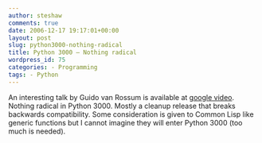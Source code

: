 ```yaml
---
author: steshaw
comments: true
date: 2006-12-17 19:17:01+00:00
layout: post
slug: python3000-nothing-radical
title: Python 3000 – Nothing radical
wordpress_id: 75
categories: - Programming
tags: - Python
---
```


An interesting talk by Guido van Rossum is available at [google video](http://video.google.com/videoplay?docid=-6459339159268485356). Nothing radical in Python 3000. Mostly a cleanup release that breaks backwards compatibility. Some consideration is given to Common Lisp like generic functions but I cannot imagine they will enter Python 3000 (too much is needed).
